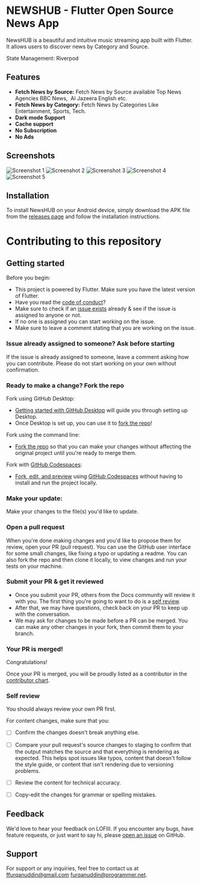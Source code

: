 # NEWSHUB - Flutter Open Source News App

NewsHUB is a beautiful and intuitive music streaming app built with Flutter. It allows users to discover news by Category and Source.

State Management:
Riverpod

## Features
- **Fetch News by Source:** Fetch News by Source available Top News Agencies BBC News,  Al Jazeera English etc.
- **Fetch News by Category:** Fetch News by Categories Like Entertainment, Sports, Tech. 
- **Dark mode Support**
- **Cache support**
- **No Subscription**
- **No Ads**


## Screenshots

![Screenshot 1](images/screenshot1.jpg)
![Screenshot 2](images/screenshot2.jpg)
![Screenshot 3](images/screenshot3.jpg)
![Screenshot 4](images/screenshot4.jpg)
![Screenshot 5](images/screenshot5.jpg)
## Installation

To install NewsHUB on your Android device, simply download the APK file from the [releases page](link-to-releases) and follow the installation instructions.


# Contributing to this repository

## Getting started

Before you begin:
- This project is powered by Flutter. Make sure you have the latest version of Flutter.
- Have you read the [code of conduct](CODE_OF_CONDUCT.md)?
- Make sure to check if an [issue exists](https://github.com/ffurqanuddin/newshub_app/issues) already & see if the issue is assigned to anyone or not.
- If no one is assigned you can start working on the issue.
- Make sure to leave a comment stating that you are working on the issue.

### Issue already assigned to someone? Ask before starting

If the issue is already assigned to someone, leave a comment asking how you can contribute. Please do not start working on your own without confirmation.


### Ready to make a change? Fork the repo

Fork using GitHub Desktop:

- [Getting started with GitHub Desktop](https://docs.github.com/en/desktop/installing-and-configuring-github-desktop/getting-started-with-github-desktop) will guide you through setting up Desktop.
- Once Desktop is set up, you can use it to [fork the repo](https://docs.github.com/en/desktop/contributing-and-collaborating-using-github-desktop/cloning-and-forking-repositories-from-github-desktop)!

Fork using the command line:

- [Fork the repo](https://docs.github.com/en/github/getting-started-with-github/fork-a-repo#fork-an-example-repository) so that you can make your changes without affecting the original project until you're ready to merge them.

Fork with [GitHub Codespaces](https://github.com/features/codespaces):

- [Fork, edit, and preview](https://docs.github.com/en/free-pro-team@latest/github/developing-online-with-codespaces/creating-a-codespace) using [GitHub Codespaces](https://github.com/features/codespaces) without having to install and run the project locally.

### Make your update:
Make your changes to the file(s) you'd like to update.

### Open a pull request
When you're done making changes and you'd like to propose them for review, open your PR (pull request). You can use the GitHub user interface for some small changes, like fixing a typo or updating a readme. You can also fork the repo and then clone it locally, to view changes and run your tests on your machine.

### Submit your PR & get it reviewed
- Once you submit your PR, others from the Docs community will review it with you. The first thing you're going to want to do is a [self review](#self-review).
- After that, we may have questions, check back on your PR to keep up with the conversation.
- We may ask for changes to be made before a PR can be merged. You can make any other changes in your fork, then commit them to your branch.

### Your PR is merged!
Congratulations! 

Once your PR is merged, you will be proudly listed as a contributor in the [contributor chart](https://github.com/ffurqanuddin/newshub_app/graphs/contributors).

### Self review
You should always review your own PR first.

For content changes, make sure that you:
- [ ] Confirm the changes doesn't break anything else.
- [ ] Compare your pull request's source changes to staging to confirm that the output matches the source and that everything is rendering as expected. This helps spot issues like typos, content that doesn't follow the style guide, or content that isn't rendering due to versioning problems.
- [ ] Review the content for technical accuracy.
- [ ] Copy-edit the changes for grammar or spelling mistakes.


## Feedback

We'd love to hear your feedback on LOFIII. If you encounter any bugs, have feature requests, or just want to say hi, please [open an issue](link-to-issues) on GitHub.

## Support

For support or any inquiries, feel free to contact us at [ffurqanuddin@gmail.com](mailto:ffurqanuddin@gmail.com)
[furqanuddin@programmer.net](mailto:furqanuddin@programmer.net).



